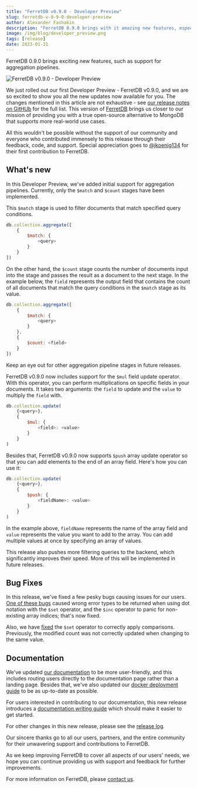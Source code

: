 ```yaml
---
title: "FerretDB v0.9.0 - Developer Preview"
slug: ferretdb-v-0-9-0-developer-preview
author: Alexander Fashakin
description: "FerretDB 0.9.0 brings with it amazing new features, especially the initial support for aggregation pipelines."
image: /img/blog/developer_preview.png
tags: [release]
date: 2023-01-31
---
```


FerretDB 0.9.0 brings exciting new features, such as support for aggregation pipelines.

![FerretDB v0.9.0 - Developer Preview](/img/blog/developer_preview.png)

<!--truncate-->

We just rolled out our first Developer Preview - FerretDB v0.9.0, and we are so excited to show you all the new updates now available for you.
The changes mentioned in this article are not exhaustive - see [our release notes on GitHUb](https://github.com/FerretDB/FerretDB/releases/tag/v0.9.0) for the full list.
This version of [FerretDB](https://www.ferretdb.io) brings us closer to our mission of providing you with a true open-source alternative to MongoDB that supports more real-world use cases.

All this wouldn't be possible without the support of our community and everyone who contributed immensely to this release through their feedback, code, and support.
Special appreciation goes to [@jkoenig134](https://github.com/jkoenig134) for their first contribution to FerretDB.

## What's new

In this Developer Preview, we've added initial support for aggregation pipelines.
Currently, only the `$match` and `$count` stages have been implemented.

This `$match` stage is used to filter documents that match specified query conditions.

```js
db.collection.aggregate([
    {
        $match: {
            <query>
        }
    }
])
```

On the other hand, the `$count` stage counts the number of documents input into the stage and passes the result as a document to the next stage.
In the example below, the `field` represents the output field that contains the count of all documents that match the query conditions in the `$match` stage as its value.

```js
db.collection.aggregate([
    {
        $match: {
            <query>
        }
    },
    {
        $count: <field>
    }
])
```

Keep an eye out for other aggregation pipeline stages in future releases.

FerretDB v0.9.0 now includes support for the `$mul` field update operator.
With this operator, you can perform multiplications on specific fields in your documents.
It takes two arguments: the `field` to update and the `value` to multiply the `field` with.

```js
db.collection.update(
    {<query>},
    {
        $mul: {
            <field>: <value>
        }
    }
)
```

Besides that, FerretDB v0.9.0 now supports `$push` array update operator so that you can add elements to the end of an array field.
Here's how you can use it:

```js
db.collection.update(
    {<query>},
    {
        $push: {
            <fieldName>: <value>
        }
    }
)
```

In the example above, `fieldName` represents the name of the array field and `value` represents the value you want to add to the array.
You can add multiple values at once by specifying an array of values.

This release also pushes more filtering queries to the backend, which significantly improves their speed.
More of this will be implemented in future releases.

## Bug Fixes

In this release, we've fixed a few pesky bugs causing issues for our users.
[One of these bugs](https://github.com/FerretDB/FerretDB/pull/1814) caused wrong error types to be returned when using dot notation with the `$set` operator, and the `$inc` operator to panic for non-existing array indices; that's now fixed.

Also, we have [fixed](https://github.com/FerretDB/FerretDB/pull/1814) the `$set` operator to correctly apply comparisons.
Previously, the modified count was not correctly updated when changing to the same value.

## Documentation

We've updated [our documentation](https://docs.ferretdb.io) to be more user-friendly, and this includes routing users directly to the documentation page rather than a landing page.
Besides that, we've also updated our [docker deployment guide](https://docs.ferretdb.io/quickstart_guide/docker/) to be as up-to-date as possible.

For users interested in contributing to our documentation, this new release introduces a [documentation writing guide](https://docs.ferretdb.io/contributing/writing-guide/) which should make it easier to get started.

For other changes in this new release, please see the [release log](https://github.com/FerretDB/FerretDB/releases/tag/v0.9.0).

Our sincere thanks go to all our users, partners, and the entire community for their unwavering support and contributions to FerretDB.

As we keep improving FerretDB to cover all aspects of our users' needs, we hope you can continue providing us with support and feedback for further improvements.

For more information on FerretDB, please [contact us](https://docs.ferretdb.io/#community).
